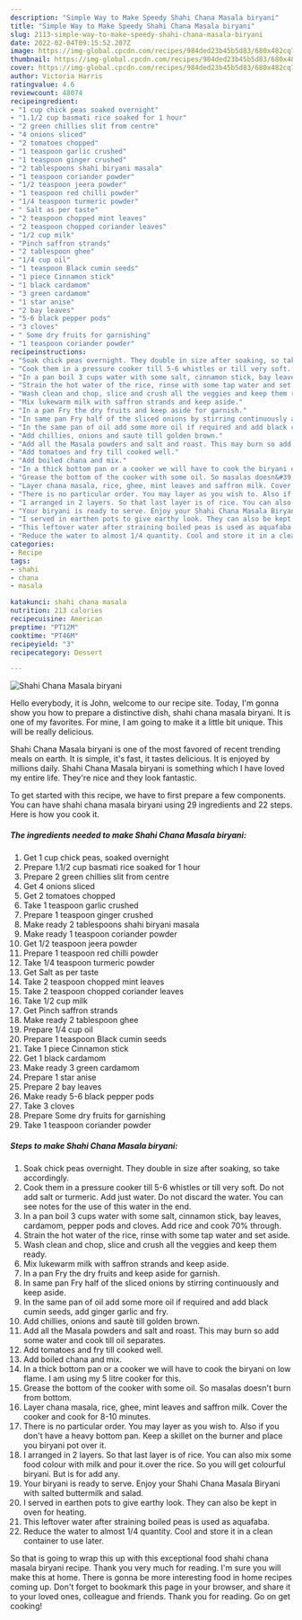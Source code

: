 ```yaml
---
description: "Simple Way to Make Speedy Shahi Chana Masala biryani"
title: "Simple Way to Make Speedy Shahi Chana Masala biryani"
slug: 2113-simple-way-to-make-speedy-shahi-chana-masala-biryani
date: 2022-02-04T09:15:52.207Z
image: https://img-global.cpcdn.com/recipes/984ded23b45b5d83/680x482cq70/shahi-chana-masala-biryani-recipe-main-photo.jpg
thumbnail: https://img-global.cpcdn.com/recipes/984ded23b45b5d83/680x482cq70/shahi-chana-masala-biryani-recipe-main-photo.jpg
cover: https://img-global.cpcdn.com/recipes/984ded23b45b5d83/680x482cq70/shahi-chana-masala-biryani-recipe-main-photo.jpg
author: Victoria Harris
ratingvalue: 4.6
reviewcount: 48074
recipeingredient:
- "1 cup chick peas soaked overnight"
- "1.1/2 cup basmati rice soaked for 1 hour"
- "2 green chillies slit from centre"
- "4 onions sliced"
- "2 tomatoes chopped"
- "1 teaspoon garlic crushed"
- "1 teaspoon ginger crushed"
- "2 tablespoons shahi biryani masala"
- "1 teaspoon coriander powder"
- "1/2 teaspoon jeera powder"
- "1 teaspoon red chilli powder"
- "1/4 teaspoon turmeric powder"
- " Salt as per taste"
- "2 teaspoon chopped mint leaves"
- "2 teaspoon chopped coriander leaves"
- "1/2 cup milk"
- "Pinch saffron strands"
- "2 tablespoon ghee"
- "1/4 cup oil"
- "1 teaspoon Black cumin seeds"
- "1 piece Cinnamon stick"
- "1 black cardamom"
- "3 green cardamom"
- "1 star anise"
- "2 bay leaves"
- "5-6 black pepper pods"
- "3 cloves"
- " Some dry fruits for garnishing"
- "1 teaspoon coriander powder"
recipeinstructions:
- "Soak chick peas overnight. They double in size after soaking, so take accordingly."
- "Cook them in a pressure cooker till 5-6 whistles or till very soft. Do not add salt or turmeric. Add just water. Do not discard the water. You can see notes for the use of this water in the end."
- "In a pan boil 3 cups water with some salt, cinnamon stick, bay leaves, cardamom, pepper pods and cloves. Add rice and cook 70% through."
- "Strain the hot water of the rice, rinse with some tap water and set aside."
- "Wash clean and chop, slice and crush all the veggies and keep them ready."
- "Mix lukewarm milk with saffron strands and keep aside."
- "In a pan Fry the dry fruits and keep aside for garnish."
- "In same pan Fry half of the sliced onions by stirring continuously and keep aside."
- "In the same pan of oil add some more oil if required and add black cumin seeds, add ginger garlic and fry."
- "Add chillies, onions and sautè till golden brown."
- "Add all the Masala powders and salt and roast. This may burn so add some water and cook till oil separates."
- "Add tomatoes and fry till cooked well."
- "Add boiled chana and mix."
- "In a thick bottom pan or a cooker we will have to cook the biryani on low flame. I am using my 5 litre cooker for this."
- "Grease the bottom of the cooker with some oil. So masalas doesn&#39;t burn from bottom."
- "Layer chana masala, rice, ghee, mint leaves and saffron milk. Cover the cooker and cook for 8-10 minutes."
- "There is no particular order. You may layer as you wish to. Also if you don&#39;t have a heavy bottom pan. Keep a skillet on the burner and place you biryani pot over it."
- "I arranged in 2 layers. So that last layer is of rice. You can also mix some food colour with milk and pour it.over the rice. So you will get colourful biryani. But is for add any."
- "Your biryani is ready to serve. Enjoy your Shahi Chana Masala Biryani with salted buttermilk and salad."
- "I served in earthen pots to give earthy look. They can also be kept in oven for heating."
- "This leftover water after straining boiled peas is used as aquafaba."
- "Reduce the water to almost 1/4 quantity. Cool and store it in a clean container to use later."
categories:
- Recipe
tags:
- shahi
- chana
- masala

katakunci: shahi chana masala 
nutrition: 213 calories
recipecuisine: American
preptime: "PT12M"
cooktime: "PT46M"
recipeyield: "3"
recipecategory: Dessert

---
```



![Shahi Chana Masala biryani](https://img-global.cpcdn.com/recipes/984ded23b45b5d83/680x482cq70/shahi-chana-masala-biryani-recipe-main-photo.jpg)

Hello everybody, it is John, welcome to our recipe site. Today, I'm gonna show you how to prepare a distinctive dish, shahi chana masala biryani. It is one of my favorites. For mine, I am going to make it a little bit unique. This will be really delicious.

Shahi Chana Masala biryani is one of the most favored of recent trending meals on earth. It is simple, it's fast, it tastes delicious. It is enjoyed by millions daily. Shahi Chana Masala biryani is something which I have loved my entire life. They're nice and they look fantastic.




To get started with this recipe, we have to first prepare a few components. You can have shahi chana masala biryani using 29 ingredients and 22 steps. Here is how you cook it.

<!--inarticleads1-->

##### The ingredients needed to make Shahi Chana Masala biryani:

1. Get 1 cup chick peas, soaked overnight
1. Prepare 1.1/2 cup basmati rice soaked for 1 hour
1. Prepare 2 green chillies slit from centre
1. Get 4 onions sliced
1. Get 2 tomatoes chopped
1. Take 1 teaspoon garlic crushed
1. Prepare 1 teaspoon ginger crushed
1. Make ready 2 tablespoons shahi biryani masala
1. Make ready 1 teaspoon coriander powder
1. Get 1/2 teaspoon jeera powder
1. Prepare 1 teaspoon red chilli powder
1. Take 1/4 teaspoon turmeric powder
1. Get  Salt as per taste
1. Take 2 teaspoon chopped mint leaves
1. Take 2 teaspoon chopped coriander leaves
1. Take 1/2 cup milk
1. Get Pinch saffron strands
1. Make ready 2 tablespoon ghee
1. Prepare 1/4 cup oil
1. Prepare 1 teaspoon Black cumin seeds
1. Take 1 piece Cinnamon stick
1. Get 1 black cardamom
1. Make ready 3 green cardamom
1. Prepare 1 star anise
1. Prepare 2 bay leaves
1. Make ready 5-6 black pepper pods
1. Take 3 cloves
1. Prepare  Some dry fruits for garnishing
1. Take 1 teaspoon coriander powder




<!--inarticleads2-->

##### Steps to make Shahi Chana Masala biryani:

1. Soak chick peas overnight. They double in size after soaking, so take accordingly.
1. Cook them in a pressure cooker till 5-6 whistles or till very soft. Do not add salt or turmeric. Add just water. Do not discard the water. You can see notes for the use of this water in the end.
1. In a pan boil 3 cups water with some salt, cinnamon stick, bay leaves, cardamom, pepper pods and cloves. Add rice and cook 70% through.
1. Strain the hot water of the rice, rinse with some tap water and set aside.
1. Wash clean and chop, slice and crush all the veggies and keep them ready.
1. Mix lukewarm milk with saffron strands and keep aside.
1. In a pan Fry the dry fruits and keep aside for garnish.
1. In same pan Fry half of the sliced onions by stirring continuously and keep aside.
1. In the same pan of oil add some more oil if required and add black cumin seeds, add ginger garlic and fry.
1. Add chillies, onions and sautè till golden brown.
1. Add all the Masala powders and salt and roast. This may burn so add some water and cook till oil separates.
1. Add tomatoes and fry till cooked well.
1. Add boiled chana and mix.
1. In a thick bottom pan or a cooker we will have to cook the biryani on low flame. I am using my 5 litre cooker for this.
1. Grease the bottom of the cooker with some oil. So masalas doesn&#39;t burn from bottom.
1. Layer chana masala, rice, ghee, mint leaves and saffron milk. Cover the cooker and cook for 8-10 minutes.
1. There is no particular order. You may layer as you wish to. Also if you don&#39;t have a heavy bottom pan. Keep a skillet on the burner and place you biryani pot over it.
1. I arranged in 2 layers. So that last layer is of rice. You can also mix some food colour with milk and pour it.over the rice. So you will get colourful biryani. But is for add any.
1. Your biryani is ready to serve. Enjoy your Shahi Chana Masala Biryani with salted buttermilk and salad.
1. I served in earthen pots to give earthy look. They can also be kept in oven for heating.
1. This leftover water after straining boiled peas is used as aquafaba.
1. Reduce the water to almost 1/4 quantity. Cool and store it in a clean container to use later.




So that is going to wrap this up with this exceptional food shahi chana masala biryani recipe. Thank you very much for reading. I'm sure you will make this at home. There is gonna be more interesting food in home recipes coming up. Don't forget to bookmark this page in your browser, and share it to your loved ones, colleague and friends. Thank you for reading. Go on get cooking!
